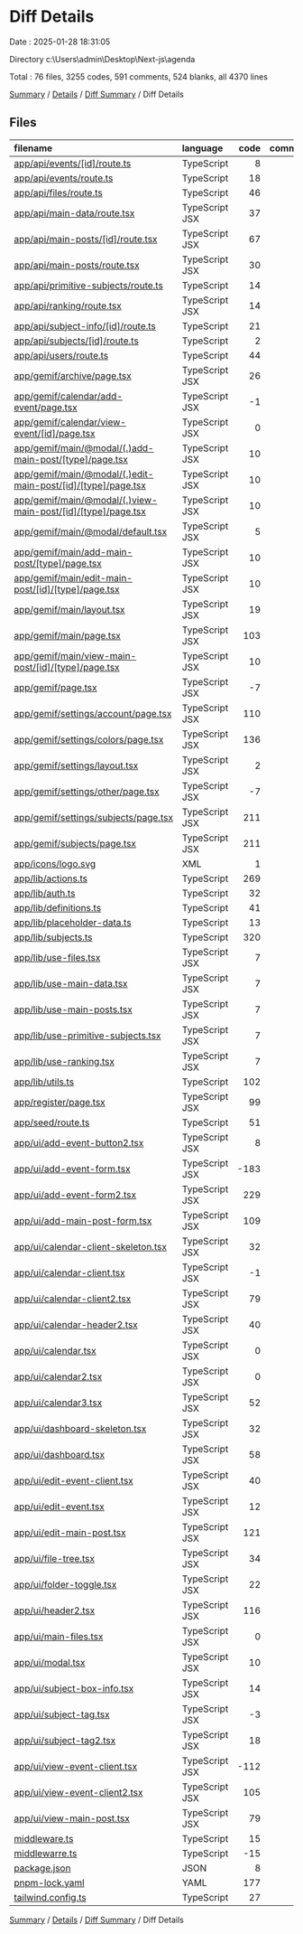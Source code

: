 # Diff Details

Date : 2025-01-28 18:31:05

Directory c:\\Users\\admin\\Desktop\\Next-js\\agenda

Total : 76 files,  3255 codes, 591 comments, 524 blanks, all 4370 lines

[Summary](results.md) / [Details](details.md) / [Diff Summary](diff.md) / Diff Details

## Files
| filename | language | code | comment | blank | total |
| :--- | :--- | ---: | ---: | ---: | ---: |
| [app/api/events/\[id\]/route.ts](/app/api/events/%5Bid%5D/route.ts) | TypeScript | 8 | 0 | 0 | 8 |
| [app/api/events/route.ts](/app/api/events/route.ts) | TypeScript | 18 | 27 | 10 | 55 |
| [app/api/files/route.ts](/app/api/files/route.ts) | TypeScript | 46 | 2 | 10 | 58 |
| [app/api/main-data/route.tsx](/app/api/main-data/route.tsx) | TypeScript JSX | 37 | 1 | 9 | 47 |
| [app/api/main-posts/\[id\]/route.tsx](/app/api/main-posts/%5Bid%5D/route.tsx) | TypeScript JSX | 67 | 4 | 17 | 88 |
| [app/api/main-posts/route.tsx](/app/api/main-posts/route.tsx) | TypeScript JSX | 30 | 0 | 4 | 34 |
| [app/api/primitive-subjects/route.ts](/app/api/primitive-subjects/route.ts) | TypeScript | 14 | 0 | 2 | 16 |
| [app/api/ranking/route.tsx](/app/api/ranking/route.tsx) | TypeScript JSX | 14 | 0 | 1 | 15 |
| [app/api/subject-info/\[id\]/route.ts](/app/api/subject-info/%5Bid%5D/route.ts) | TypeScript | 21 | 0 | 6 | 27 |
| [app/api/subjects/\[id\]/route.ts](/app/api/subjects/%5Bid%5D/route.ts) | TypeScript | 2 | 0 | -1 | 1 |
| [app/api/users/route.ts](/app/api/users/route.ts) | TypeScript | 44 | 4 | 11 | 59 |
| [app/gemif/archive/page.tsx](/app/gemif/archive/page.tsx) | TypeScript JSX | 26 | 0 | 4 | 30 |
| [app/gemif/calendar/add-event/page.tsx](/app/gemif/calendar/add-event/page.tsx) | TypeScript JSX | -1 | 0 | -1 | -2 |
| [app/gemif/calendar/view-event/\[id\]/page.tsx](/app/gemif/calendar/view-event/%5Bid%5D/page.tsx) | TypeScript JSX | 0 | 0 | 1 | 1 |
| [app/gemif/main/@modal/(.)add-main-post/\[type\]/page.tsx](/app/gemif/main/@modal/(.)add-main-post/%5Btype%5D/page.tsx) | TypeScript JSX | 10 | 0 | 2 | 12 |
| [app/gemif/main/@modal/(.)edit-main-post/\[id\]/\[type\]/page.tsx](/app/gemif/main/@modal/(.)edit-main-post/%5Bid%5D/%5Btype%5D/page.tsx) | TypeScript JSX | 10 | 0 | 2 | 12 |
| [app/gemif/main/@modal/(.)view-main-post/\[id\]/\[type\]/page.tsx](/app/gemif/main/@modal/(.)view-main-post/%5Bid%5D/%5Btype%5D/page.tsx) | TypeScript JSX | 10 | 0 | 2 | 12 |
| [app/gemif/main/@modal/default.tsx](/app/gemif/main/@modal/default.tsx) | TypeScript JSX | 5 | 0 | 2 | 7 |
| [app/gemif/main/add-main-post/\[type\]/page.tsx](/app/gemif/main/add-main-post/%5Btype%5D/page.tsx) | TypeScript JSX | 10 | 0 | 2 | 12 |
| [app/gemif/main/edit-main-post/\[id\]/\[type\]/page.tsx](/app/gemif/main/edit-main-post/%5Bid%5D/%5Btype%5D/page.tsx) | TypeScript JSX | 10 | 0 | 2 | 12 |
| [app/gemif/main/layout.tsx](/app/gemif/main/layout.tsx) | TypeScript JSX | 19 | 0 | 6 | 25 |
| [app/gemif/main/page.tsx](/app/gemif/main/page.tsx) | TypeScript JSX | 103 | 0 | 7 | 110 |
| [app/gemif/main/view-main-post/\[id\]/\[type\]/page.tsx](/app/gemif/main/view-main-post/%5Bid%5D/%5Btype%5D/page.tsx) | TypeScript JSX | 10 | 0 | 2 | 12 |
| [app/gemif/page.tsx](/app/gemif/page.tsx) | TypeScript JSX | -7 | 0 | 0 | -7 |
| [app/gemif/settings/account/page.tsx](/app/gemif/settings/account/page.tsx) | TypeScript JSX | 110 | 0 | 16 | 126 |
| [app/gemif/settings/colors/page.tsx](/app/gemif/settings/colors/page.tsx) | TypeScript JSX | 136 | 0 | 21 | 157 |
| [app/gemif/settings/layout.tsx](/app/gemif/settings/layout.tsx) | TypeScript JSX | 2 | 0 | 1 | 3 |
| [app/gemif/settings/other/page.tsx](/app/gemif/settings/other/page.tsx) | TypeScript JSX | -7 | 0 | 0 | -7 |
| [app/gemif/settings/subjects/page.tsx](/app/gemif/settings/subjects/page.tsx) | TypeScript JSX | 211 | 0 | 22 | 233 |
| [app/gemif/subjects/page.tsx](/app/gemif/subjects/page.tsx) | TypeScript JSX | 211 | 0 | 23 | 234 |
| [app/icons/logo.svg](/app/icons/logo.svg) | XML | 1 | 0 | 0 | 1 |
| [app/lib/actions.ts](/app/lib/actions.ts) | TypeScript | 269 | 3 | 30 | 302 |
| [app/lib/auth.ts](/app/lib/auth.ts) | TypeScript | 32 | 0 | 1 | 33 |
| [app/lib/definitions.ts](/app/lib/definitions.ts) | TypeScript | 41 | 0 | 10 | 51 |
| [app/lib/placeholder-data.ts](/app/lib/placeholder-data.ts) | TypeScript | 13 | 0 | 1 | 14 |
| [app/lib/subjects.ts](/app/lib/subjects.ts) | TypeScript | 320 | 9 | 39 | 368 |
| [app/lib/use-files.tsx](/app/lib/use-files.tsx) | TypeScript JSX | 7 | 0 | 4 | 11 |
| [app/lib/use-main-data.tsx](/app/lib/use-main-data.tsx) | TypeScript JSX | 7 | 0 | 4 | 11 |
| [app/lib/use-main-posts.tsx](/app/lib/use-main-posts.tsx) | TypeScript JSX | 7 | 0 | 4 | 11 |
| [app/lib/use-primitive-subjects.tsx](/app/lib/use-primitive-subjects.tsx) | TypeScript JSX | 7 | 0 | 4 | 11 |
| [app/lib/use-ranking.tsx](/app/lib/use-ranking.tsx) | TypeScript JSX | 7 | 0 | 4 | 11 |
| [app/lib/utils.ts](/app/lib/utils.ts) | TypeScript | 102 | 8 | 14 | 124 |
| [app/register/page.tsx](/app/register/page.tsx) | TypeScript JSX | 99 | 0 | 4 | 103 |
| [app/seed/route.ts](/app/seed/route.ts) | TypeScript | 51 | 14 | 5 | 70 |
| [app/ui/add-event-button2.tsx](/app/ui/add-event-button2.tsx) | TypeScript JSX | 8 | 0 | 1 | 9 |
| [app/ui/add-event-form.tsx](/app/ui/add-event-form.tsx) | TypeScript JSX | -183 | 195 | 0 | 12 |
| [app/ui/add-event-form2.tsx](/app/ui/add-event-form2.tsx) | TypeScript JSX | 229 | 0 | 22 | 251 |
| [app/ui/add-main-post-form.tsx](/app/ui/add-main-post-form.tsx) | TypeScript JSX | 109 | 0 | 14 | 123 |
| [app/ui/calendar-client-skeleton.tsx](/app/ui/calendar-client-skeleton.tsx) | TypeScript JSX | 32 | 0 | 3 | 35 |
| [app/ui/calendar-client.tsx](/app/ui/calendar-client.tsx) | TypeScript JSX | -1 | 0 | 0 | -1 |
| [app/ui/calendar-client2.tsx](/app/ui/calendar-client2.tsx) | TypeScript JSX | 79 | 2 | 7 | 88 |
| [app/ui/calendar-header2.tsx](/app/ui/calendar-header2.tsx) | TypeScript JSX | 40 | 0 | 6 | 46 |
| [app/ui/calendar.tsx](/app/ui/calendar.tsx) | TypeScript JSX | 0 | 0 | 1 | 1 |
| [app/ui/calendar2.tsx](/app/ui/calendar2.tsx) | TypeScript JSX | 0 | 71 | 0 | 71 |
| [app/ui/calendar3.tsx](/app/ui/calendar3.tsx) | TypeScript JSX | 52 | 10 | 9 | 71 |
| [app/ui/dashboard-skeleton.tsx](/app/ui/dashboard-skeleton.tsx) | TypeScript JSX | 32 | 0 | 3 | 35 |
| [app/ui/dashboard.tsx](/app/ui/dashboard.tsx) | TypeScript JSX | 58 | 0 | 6 | 64 |
| [app/ui/edit-event-client.tsx](/app/ui/edit-event-client.tsx) | TypeScript JSX | 40 | 115 | 11 | 166 |
| [app/ui/edit-event.tsx](/app/ui/edit-event.tsx) | TypeScript JSX | 12 | 0 | 1 | 13 |
| [app/ui/edit-main-post.tsx](/app/ui/edit-main-post.tsx) | TypeScript JSX | 121 | 0 | 16 | 137 |
| [app/ui/file-tree.tsx](/app/ui/file-tree.tsx) | TypeScript JSX | 34 | 1 | 6 | 41 |
| [app/ui/folder-toggle.tsx](/app/ui/folder-toggle.tsx) | TypeScript JSX | 22 | 0 | 5 | 27 |
| [app/ui/header2.tsx](/app/ui/header2.tsx) | TypeScript JSX | 116 | 0 | 12 | 128 |
| [app/ui/main-files.tsx](/app/ui/main-files.tsx) | TypeScript JSX | 0 | 25 | 5 | 30 |
| [app/ui/modal.tsx](/app/ui/modal.tsx) | TypeScript JSX | 10 | 0 | 4 | 14 |
| [app/ui/subject-box-info.tsx](/app/ui/subject-box-info.tsx) | TypeScript JSX | 14 | 0 | 3 | 17 |
| [app/ui/subject-tag.tsx](/app/ui/subject-tag.tsx) | TypeScript JSX | -3 | 0 | 0 | -3 |
| [app/ui/subject-tag2.tsx](/app/ui/subject-tag2.tsx) | TypeScript JSX | 18 | 0 | 2 | 20 |
| [app/ui/view-event-client.tsx](/app/ui/view-event-client.tsx) | TypeScript JSX | -112 | 111 | 0 | -1 |
| [app/ui/view-event-client2.tsx](/app/ui/view-event-client2.tsx) | TypeScript JSX | 105 | 0 | 18 | 123 |
| [app/ui/view-main-post.tsx](/app/ui/view-main-post.tsx) | TypeScript JSX | 79 | 0 | 14 | 93 |
| [middleware.ts](/middleware.ts) | TypeScript | 15 | 0 | 6 | 21 |
| [middlewarre.ts](/middlewarre.ts) | TypeScript | -15 | 0 | -6 | -21 |
| [package.json](/package.json) | JSON | 8 | 0 | 0 | 8 |
| [pnpm-lock.yaml](/pnpm-lock.yaml) | YAML | 177 | 0 | 48 | 225 |
| [tailwind.config.ts](/tailwind.config.ts) | TypeScript | 27 | -11 | 0 | 16 |

[Summary](results.md) / [Details](details.md) / [Diff Summary](diff.md) / Diff Details